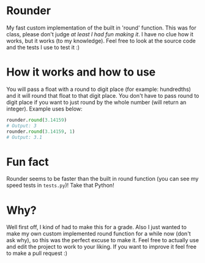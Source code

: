 # Rounder
My fast custom implementation of the built in 'round' function. This was for class, please don't judge *at least I had fun making it*. I have no clue how it works, but it works (to my knowledge). Feel free to look at the source code and the tests I use to test it :)

# How it works and how to use
You will pass a float with a round to digit place (for example: hundredths) and it will round that float to that digit place. You don't have to pass round to digit place if you want to just round by the whole number (will return an integer). Example uses below:
```py
rounder.round(3.14159)
# Output: 3
rounder.round(3.14159, 1)
# Output: 3.1
```

# Fun fact
Rounder seems to be faster than the built in round function (you can see my speed tests in `tests.py`)! Take that Python!

# Why?
Well first off, I kind of had to make this for a grade. Also I just wanted to make my own custom implemented round function for a while now (don't ask why), so this was the perfect excuse to make it. Feel free to actually use and edit the project to work to your liking. If you want to improve it feel free to make a pull request :)
